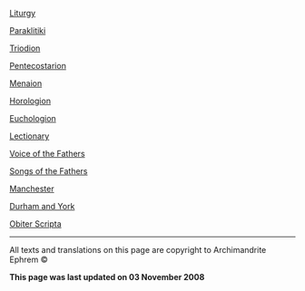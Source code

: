 [Liturgy](liturgic.md)

[Paraklitiki](oktoich.md)

[Triodion](triodion.md)

[Pentecostarion](pentecos.md)

[Menaion](menaion.md)

[Horologion](horologion.md)

[Euchologion](eucholog.md)

[Lectionary](lectionary.md)

[Voice of the
Fathers](voiceof.md)

[Songs of the Fathers](songsof.md)

[Manchester](manchest.md)

[Durham and York](york_and_durham.md)

[Obiter Scripta](obiter_scripta.md)

------------------------------------------------------------------------

All texts and translations on this page are copyright to
Archimandrite Ephrem ©

**This page was last updated on 03 November 2008**
